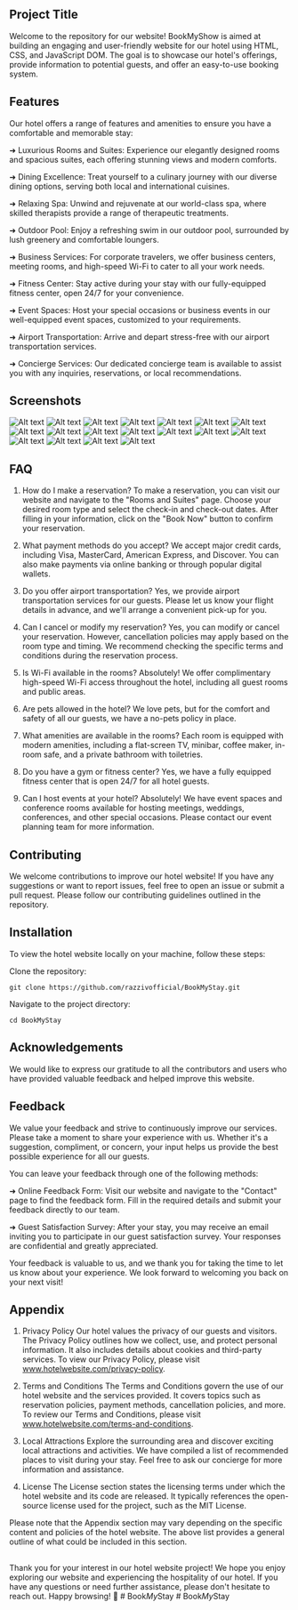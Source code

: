## Project Title

Welcome to the repository for our website! BookMyShow is aimed at building an engaging and user-friendly website for our hotel using HTML, CSS, and JavaScript DOM. The goal is to showcase our hotel's offerings, provide information to potential guests, and offer an easy-to-use booking system.

## Features

Our hotel offers a range of features and amenities to ensure you have a comfortable and memorable stay:

➜ Luxurious Rooms and Suites: Experience our elegantly designed rooms and spacious suites, each offering stunning views and modern comforts.

➜ Dining Excellence: Treat yourself to a culinary journey with our diverse dining options, serving both local and international cuisines.

➜ Relaxing Spa: Unwind and rejuvenate at our world-class spa, where skilled therapists provide a range of therapeutic treatments.

➜ Outdoor Pool: Enjoy a refreshing swim in our outdoor pool, surrounded by lush greenery and comfortable loungers.

➜ Business Services: For corporate travelers, we offer business centers, meeting rooms, and high-speed Wi-Fi to cater to all your work needs.

➜ Fitness Center: Stay active during your stay with our fully-equipped fitness center, open 24/7 for your convenience.

➜ Event Spaces: Host your special occasions or business events in our well-equipped event spaces, customized to your requirements.

➜ Airport Transportation: Arrive and depart stress-free with our airport transportation services.

➜ Concierge Services: Our dedicated concierge team is available to assist you with any inquiries, reservations, or local recommendations.

## Screenshots

![Alt text](<Screenshot (20).png>) ![Alt text](<Screenshot (21).png>) ![Alt text](<Screenshot (22).png>) ![Alt text](<Screenshot (23).png>) ![Alt text](<Screenshot (24).png>) ![Alt text](<Screenshot (25).png>) ![Alt text](<Screenshot (26).png>) ![Alt text](<Screenshot (27).png>) ![Alt text](<Screenshot (28).png>) ![Alt text](<Screenshot (30).png>) ![Alt text](<Screenshot (31).png>) ![Alt text](<Screenshot (32).png>) ![Alt text](<Screenshot (33).png>) ![Alt text](<Screenshot (34).png>) ![Alt text](<Screenshot (35).png>) ![Alt text](<Screenshot (36).png>) ![Alt text](<Screenshot (37).png>) ![Alt text](<Screenshot (38).png>)

## FAQ

1. How do I make a reservation?
   To make a reservation, you can visit our website and navigate to the "Rooms and Suites" page. Choose your desired room type and select the check-in and check-out dates. After filling in your information, click on the "Book Now" button to confirm your reservation.

2. What payment methods do you accept?
   We accept major credit cards, including Visa, MasterCard, American Express, and Discover. You can also make payments via online banking or through popular digital wallets.

3. Do you offer airport transportation?
   Yes, we provide airport transportation services for our guests. Please let us know your flight details in advance, and we'll arrange a convenient pick-up for you.

4. Can I cancel or modify my reservation?
   Yes, you can modify or cancel your reservation. However, cancellation policies may apply based on the room type and timing. We recommend checking the specific terms and conditions during the reservation process.

5. Is Wi-Fi available in the rooms?
   Absolutely! We offer complimentary high-speed Wi-Fi access throughout the hotel, including all guest rooms and public areas.

6. Are pets allowed in the hotel?
   We love pets, but for the comfort and safety of all our guests, we have a no-pets policy in place.

7. What amenities are available in the rooms?
   Each room is equipped with modern amenities, including a flat-screen TV, minibar, coffee maker, in-room safe, and a private bathroom with toiletries.

8. Do you have a gym or fitness center?
   Yes, we have a fully equipped fitness center that is open 24/7 for all hotel guests.

9. Can I host events at your hotel?
   Absolutely! We have event spaces and conference rooms available for hosting meetings, weddings, conferences, and other special occasions. Please contact our event planning team for more information.

## Contributing

We welcome contributions to improve our hotel website! If you have any suggestions or want to report issues, feel free to open an issue or submit a pull request. Please follow our contributing guidelines outlined in the repository.

## Installation

To view the hotel website locally on your machine, follow these steps:

Clone the repository:

    git clone https://github.com/razzivofficial/BookMyStay.git

Navigate to the project directory:

    cd BookMyStay

## Acknowledgements

We would like to express our gratitude to all the contributors and users who have provided valuable feedback and helped improve this website.

## Feedback

We value your feedback and strive to continuously improve our services. Please take a moment to share your experience with us. Whether it's a suggestion, compliment, or concern, your input helps us provide the best possible experience for all our guests.

You can leave your feedback through one of the following methods:

➜ Online Feedback Form: Visit our website and navigate to the "Contact" page to find the feedback form. Fill in the required details and submit your feedback directly to our team.

➜ Guest Satisfaction Survey: After your stay, you may receive an email inviting you to participate in our guest satisfaction survey. Your responses are confidential and greatly appreciated.

Your feedback is valuable to us, and we thank you for taking the time to let us know about your experience. We look forward to welcoming you back on your next visit!

## Appendix

1. Privacy Policy
   Our hotel values the privacy of our guests and visitors. The Privacy Policy outlines how we collect, use, and protect personal information. It also includes details about cookies and third-party services. To view our Privacy Policy, please visit www.hotelwebsite.com/privacy-policy.

2. Terms and Conditions
   The Terms and Conditions govern the use of our hotel website and the services provided. It covers topics such as reservation policies, payment methods, cancellation policies, and more. To review our Terms and Conditions, please visit www.hotelwebsite.com/terms-and-conditions.

3. Local Attractions
   Explore the surrounding area and discover exciting local attractions and activities. We have compiled a list of recommended places to visit during your stay. Feel free to ask our concierge for more information and assistance.

4. License
   The License section states the licensing terms under which the hotel website and its code are released. It typically references the open-source license used for the project, such as the MIT License.

Please note that the Appendix section may vary depending on the specific content and policies of the hotel website. The above list provides a general outline of what could be included in this section.

##

##

Thank you for your interest in our hotel website project! We hope you enjoy exploring our website and experiencing the hospitality of our hotel. If you have any questions or need further assistance, please don't hesitate to reach out. Happy browsing! 🏨
#   B o o k _ M y _ S t a y  
 #   B o o k _ M y _ S t a y  
 